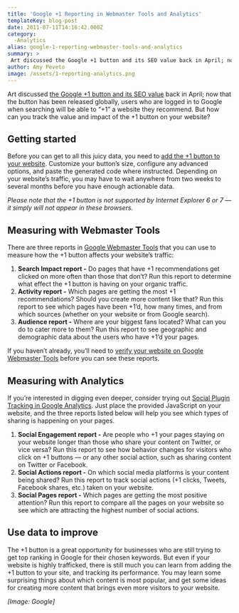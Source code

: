 ```yaml
---
title: 'Google +1 Reporting in Webmaster Tools and Analytics'
templateKey: blog-post
date: 2011-07-11T14:16:42.000Z
category: 
  -Analytics
alias: google-1-reporting-webmaster-tools-and-analytics
summary: > 
 Art discussed the Google +1 button and its SEO value back in April; now that the button has been released globally, users who are logged in to Google when searching will be able to "+1" a website they recommend. But how can you track the value and impact of the +1 button on your website?
author: Amy Peveto
image: /assets/1-reporting-analytics.png
---
```


Art discussed [the Google +1 button and its SEO value](/insights/seo-value-google-1-button) back in April; now that the button has been released globally, users who are logged in to Google when searching will be able to “+1” a website they recommend. But how can you track the value and impact of the +1 button on your website?

Getting started
---------------

Before you can get to all this juicy data, you need to [add the +1 button to your website](https://developers.google.com/+/web/+1button). Customize your button’s size, configure any advanced options, and paste the generated code where instructed. Depending on your website’s traffic, you may have to wait anywhere from two weeks to several months before you have enough actionable data.

_Please note that the +1 button is not supported by Internet Explorer 6 or 7 — it simply will not appear in these browsers._

Measuring with Webmaster Tools
------------------------------

There are three reports in [Google Webmaster Tools](https://www.google.com/accounts/ServiceLogin?service=sitemaps&passive=true&nui=1&continue=https://www.google.com/webmasters/tools/&followup=https://www.google.com/webmasters/tools/&hl=en) that you can use to measure how the +1 button affects your website’s traffic:

1.  **Search Impact report -** Do pages that have +1 recommendations get clicked on more often than those that don’t? Run this report to determine what effect the +1 button is having on your organic traffic.
2.  **Activity report -** Which pages are getting the most +1 recommendations? Should you create more content like that? Run this report to see which pages have been +1’d, how many times, and from which sources (whether on your website or from Google search).
3.  **Audience report -** Where are your biggest fans located? What can you do to cater more to them? Run this report to see geographic and demographic data about the users who have +1’d your pages.

If you haven’t already, you’ll need to [verify your website on Google Webmaster Tools](https://support.google.com/webmasters/answer/35179?hl=en) before you can see these reports.

Measuring with Analytics
------------------------

If you’re interested in digging even deeper, consider trying out [Social Plugin Tracking in Google Analytics](https://support.google.com/analytics/answer/1316556?hl=en&topic=1316551). Just place the provided JavaScript on your website, and the three reports listed below will help you see which types of sharing is happening on your pages.

1.  **Social Engagement report -** Are people who +1 your pages staying on your website longer than those who share your content on Twitter, or vice versa? Run this report to see how behavior changes for visitors who click on +1 buttons — or any other social action, such as sharing content on Twitter or Facebook.
2.  **Social Actions report -** On which social media platforms is your content being shared? Run this report to track social actions (+1 clicks, Tweets, Facebook shares, etc.) taken on your website.
3.  **Social Pages report -** Which pages are getting the most positive attention? Run this report to compare all the pages on your website so see which are attracting the highest number of social actions.

Use data to improve
-------------------

The +1 button is a great opportunity for businesses who are still trying to get top ranking in Google for their chosen keywords. But even if your website is highly trafficked, there is still much you can learn from adding the +1 button to your site, and tracking its performance. You may learn some surprising things about which content is most popular, and get some ideas for creating more content that brings even more visitors to your website.

_\[Image: Google\]_